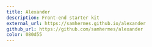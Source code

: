 ```yaml
---
title: Alexander
description: Front-end starter kit
external_url: https://samhermes.github.io/alexander
github_url: https://github.com/samhermes/alexander
color: 080d55
---
```


